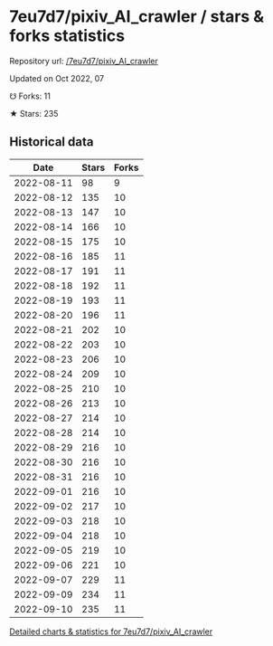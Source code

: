 # 7eu7d7/pixiv_AI_crawler / stars & forks statistics

Repository url: [/7eu7d7/pixiv_AI_crawler](https://github.com/7eu7d7/pixiv_AI_crawler)

Updated on Oct 2022, 07

☋ Forks: 11

★ Stars: 235

## Historical data
| Date | Stars | Forks |
|------|-------|-------|
| 2022-08-11 | 98 | 9 | 
| 2022-08-12 | 135 | 10 | 
| 2022-08-13 | 147 | 10 | 
| 2022-08-14 | 166 | 10 | 
| 2022-08-15 | 175 | 10 | 
| 2022-08-16 | 185 | 11 | 
| 2022-08-17 | 191 | 11 | 
| 2022-08-18 | 192 | 11 | 
| 2022-08-19 | 193 | 11 | 
| 2022-08-20 | 196 | 11 | 
| 2022-08-21 | 202 | 10 | 
| 2022-08-22 | 203 | 10 | 
| 2022-08-23 | 206 | 10 | 
| 2022-08-24 | 209 | 10 | 
| 2022-08-25 | 210 | 10 | 
| 2022-08-26 | 213 | 10 | 
| 2022-08-27 | 214 | 10 | 
| 2022-08-28 | 214 | 10 | 
| 2022-08-29 | 216 | 10 | 
| 2022-08-30 | 216 | 10 | 
| 2022-08-31 | 216 | 10 | 
| 2022-09-01 | 216 | 10 | 
| 2022-09-02 | 217 | 10 | 
| 2022-09-03 | 218 | 10 | 
| 2022-09-04 | 218 | 10 | 
| 2022-09-05 | 219 | 10 | 
| 2022-09-06 | 221 | 10 | 
| 2022-09-07 | 229 | 11 | 
| 2022-09-09 | 234 | 11 | 
| 2022-09-10 | 235 | 11 | 


[Detailed charts & statistics for 7eu7d7/pixiv_AI_crawler](https://reviewgithub.com/rep/7eu7d7/pixiv_AI_crawler)
